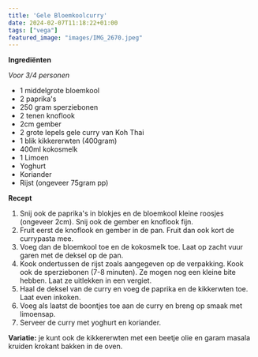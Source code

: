 ```yaml
---
title: 'Gele Bloemkoolcurry'
date: 2024-02-07T11:18:22+01:00
tags: ["vega"]
featured_image: "images/IMG_2670.jpeg"
---
```


**Ingrediënten**

*Voor 3/4 personen*
- 1 middelgrote bloemkool
- 2 paprika's
- 250 gram sperziebonen
- 2 tenen knoflook
- 2cm gember
- 2 grote lepels gele curry van Koh Thai
- 1 blik kikkererwten (400gram)
- 400ml kokosmelk
- 1 Limoen
- Yoghurt
- Koriander
- Rijst (ongeveer 75gram pp)

**Recept**
1. Snij ook de paprika's in blokjes en de bloemkool kleine roosjes (ongeveer 2cm). Snij ook de gember en knoflook fijn.
2. Fruit eerst de knoflook en gember in de pan. Fruit dan ook kort de currypasta mee.
3. Voeg dan de bloemkool toe en de kokosmelk toe. Laat op zacht vuur garen met de deksel op de pan.
4. Kook ondertussen de rijst zoals aangegeven op de verpakking. Kook ook de sperziebonen (7-8 minuten). Ze mogen nog een kleine bite hebben. Laat ze uitlekken in een vergiet.
5. Haal de deksel van de curry en voeg de paprika en de kikkerwten toe. Laat even inkoken.
7. Voeg als laatst de boontjes toe aan de curry en breng op smaak met limoensap.
8. Serveer de curry met yoghurt en koriander.

**Variatie:** je kunt ook de kikkererwten met een beetje olie en garam masala kruiden krokant bakken in de oven.